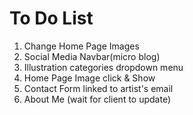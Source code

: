 # To Do List

1. Change Home Page Images
2. Social Media Navbar(micro blog)
3. Illustration categories dropdown menu
4. Home Page Image click & Show
5. Contact Form linked to artist's email
6. About Me (wait for client to update)
